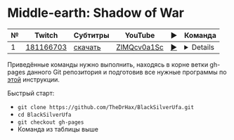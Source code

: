 # Middle-earth: Shadow of War

| № | Twitch | Субтитры | YouTube | ▶ | Команда |
| --- | --- | --- | --- | --- | --- |
| 1 | [181166703](https://www.twitch.tv/videos/181166703) | [скачать](../chats/v181166703.ass) | [ZlMQcv0a1Sc](https://www.youtube.com/watch?v=ZlMQcv0a1Sc) | [▶](../src/player.html?v=ZlMQcv0a1Sc&s=181166703) | <details>`mpv --sub-file chats/v181166703.ass ytdl://ZlMQcv0a1Sc`</details> |

Приведённые команды нужно выполнить, находясь в корне ветки gh-pages данного Git репозитория и подготовив все нужные программы по [этой](../tutorials/watch-online.md) инструкции.

Быстрый старт:
* `git clone https://github.com/TheDrHax/BlackSilverUfa.git`
* `cd BlackSilverUfa`
* `git checkout gh-pages`
* Команда из таблицы выше

